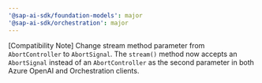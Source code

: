 ```yaml
---
'@sap-ai-sdk/foundation-models': major
'@sap-ai-sdk/orchestration': major
---
```


[Compatibility Note] Change stream method parameter from `AbortController` to `AbortSignal`.
The `stream()` method now accepts an `AbortSignal` instead of an `AbortController` as the second parameter in both Azure OpenAI and Orchestration clients.
